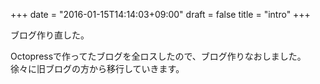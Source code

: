 +++
date = "2016-01-15T14:14:03+09:00"
draft = false
title = "intro"
+++

ブログ作り直した。

<!--more-->

Octopressで作ってたブログを全ロスしたので、ブログ作りなおしました。
徐々に旧ブログの方から移行していきます。


